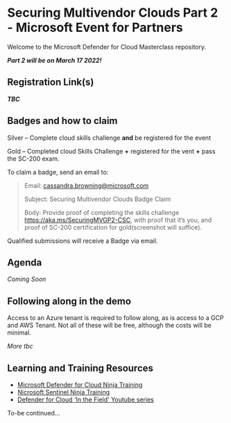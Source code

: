 
# Securing Multivendor Clouds Part 2 - Microsoft Event for Partners

Welcome to the Microsoft Defender for Cloud Masterclass repository.

***Part 2 will be on March 17 2022!***

## Registration Link(s)
***TBC***

## Badges and how to claim
Silver – Complete cloud skills challenge **and** be registered for the event

Gold – Completed cloud Skills Challenge **+** registered for the vent **+** pass the SC-200 exam.

To claim a badge, send an email to:

 > Email: cassandra.browning@microsoft.com
 > 
 > Subject: Securing Multivendor Clouds Badge Claim
 > 
 > Body: Provide proof of completing the skills challenge https://aka.ms/SecuringMVGP2-CSC, with proof that it’s you, and proof of SC-200 certification for gold(screenshot will suffice).

Qualified submissions will receive a Badge via email.

## Agenda
*Coming Soon*

## Following along in the demo
Access to an Azure tenant is required to follow along, as is access to a GCP and AWS Tenant. Not all of these will be free, although the costs will be minimal. 


*More tbc*

## Learning and Training Resources
 - [Microsoft Defender for Cloud Ninja Training](http://aka.ms/ascninja)
 - [Nicrosoft Sentinel Ninja Training](https://techcommunity.microsoft.com/t5/microsoft-sentinel-blog/become-a-microsoft-sentinel-ninja-the-complete-level-400/ba-p/1246310)
 - [Defender for Cloud 'In the Field' Youtube series](https://www.youtube.com/hashtag/mdfcinthefield)

To-be continued...

